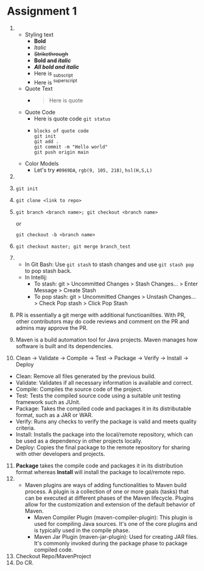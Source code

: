 # Assignment 1

1. 
    - Styling text
        - **Bold**
        - *Italic*
        - ~~Strikethrough~~
        - **Bold and _italic_**
        - ***All bold and italic***
        - Here is <sub>subscript</sub>
        - Here is <sup>superscript</sup>
    - Quote Text
        - > Here is quote
    - Quote Code
        - Here is quote code `git status`
        -   ```
            blocks of quote code
            git init
            git add .
            git commit -m "Hello world"
            git push origin main
            ```
    - Color Models
        - Let's try `#0969DA`, `rgb(9, 105, 218)`, `hsl(H,S,L)`
2. 
3. `git init`
4. `git clone <link to repo>`
5.  `git branch <branch name>; git checkout <branch name>`
    
    or
    
    `git checkout -b <branch name>` 
6. `git checkout master; git merge branch_test`
7. - In Git Bash: Use `git stash` to stash changes and use `git stash pop` to pop stash back.
   - In Intellij: 
     - To stash: git > Uncommitted Changes > Stash Changes... > Enter Message > Create Stash
     - To pop stash: git > Uncommitted Changes > Unstash Changes... > Check Pop stash > Click Pop Stash
8. PR is essentially a git merge with additional functioanilties. With PR, other contributors may do code reviews and comment on the PR and admins may approve the PR.
9. Maven is a build automation tool for Java projects. Maven manages how software is built and its dependencies. 
10. Clean -> Validate -> Compile -> Test -> Package -> Verify -> Install -> Deploy
- Clean: Remove all files generated by the previous build.
- Validate: Validates if all necessary information is available and correct.
- Compile: Compiles the source code of the project.
- Test: Tests the compiled source code using a suitable unit testing framework such as JUnit.
- Package: Takes the compiled code and packages it in its distributable format, such as a JAR or WAR.
- Verify: Runs any checks to verify the package is valid and meets quality criteria.
- Install: Installs the package into the local/remote repository, which can be used as a dependency in other projects locally.
- Deploy: Copies the final package to the remote repository for sharing with other developers and projects.
11. **Package** takes the compile code and packages it in its distribution format whereas **Install** will install the package to local/remote repo.
12. - Maven plugins are ways of adding functionalities to Maven build process. A plugin is a collection of one or more goals (tasks) that can be executed at different phases of the Maven lifecycle. Plugins allow for the customization and extension of the default behavior of Maven.
        - Maven Compiler Plugin (maven-compiler-plugin): This plugin is used for compiling Java sources. It's one of the core plugins and is typically used in the compile phase.
        - Maven Jar Plugin (maven-jar-plugin): Used for creating JAR files. It's commonly invoked during the package phase to package compiled code.
13. Checkout Repo/MavenProject
14. Do CR.
